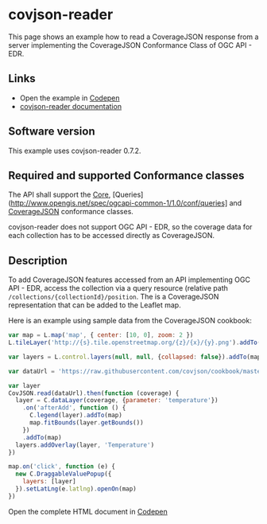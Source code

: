 # covjson-reader

This page shows an example how to read a CoverageJSON response from a server implementing the CoverageJSON
Conformance Class of OGC API - EDR.

## Links

- Open the example in [Codepen](https://codepen.io/tomkralidis/pen/yLMYVwL)
- [covjson-reader documentation](https://github.com/Reading-eScience-Centre/covjson-reader)

## Software version

This example uses covjson-reader 0.7.2.

## Required and supported Conformance classes

The API shall support the [Core](http://www.opengis.net/spec/ogcapi-common-1/1.0/conf/core), [Queries](http://www.opengis.net/spec/ogcapi-common-1/1.0/conf/queries] and [CoverageJSON](http://www.opengis.net/spec/ogcapi-common-1/1.0/conf/covjson) conformance classes.

covjson-reader does not support OGC API - EDR, so the coverage data for each collection has to be accessed directly as CoverageJSON.

## Description

To add CoverageJSON features accessed from an API implementing OGC API - EDR, access the collection via a query resource (relative path `/collections/{collectionId}/position`. The is a CoverageJSON representation that can be added to the Leaflet map.

Here is an example using sample data from the CoverageJSON cookbook:

```javascript
var map = L.map('map', { center: [10, 0], zoom: 2 })
L.tileLayer('http://{s}.tile.openstreetmap.org/{z}/{x}/{y}.png').addTo(map)

var layers = L.control.layers(null, null, {collapsed: false}).addTo(map)

var dataUrl = 'https://raw.githubusercontent.com/covjson/cookbook/master/examples/coverages/grid.covjson'

var layer
CovJSON.read(dataUrl).then(function (coverage) {
  layer = C.dataLayer(coverage, {parameter: 'temperature'})
    .on('afterAdd', function () {
      C.legend(layer).addTo(map)
      map.fitBounds(layer.getBounds())
    })
    .addTo(map)
  layers.addOverlay(layer, 'Temperature')
})

map.on('click', function (e) {
  new C.DraggableValuePopup({
    layers: [layer]
  }).setLatLng(e.latlng).openOn(map)
})
```

Open the complete HTML document in [Codepen](http://codepen.io/letmaik/pen/OXgPXQ)
